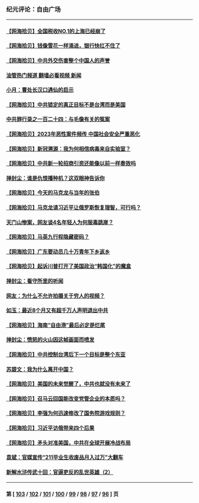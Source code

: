 ### 纪元评论：自由广场
---
#### [【网海拾贝】全国税收NO.1的上海已经崩了](../../pages/nsc993/n13976442.md?04200330) 
#### [【网海拾贝】钱像雪花一样涌进，银行快扛不住了](../../pages/nsc993/n13975661.md?04200330) 
#### [【网海拾贝】中共外交伤害整个中国人的声誉](../../pages/nsc993/n13974936.md?04200330) 
#### [油管热门频道 翻墙必看视频 新闻](ok?04200330)
#### [小月：曹处长汉口遇仙的启示](../../pages/nsc993/n13974139.md?04200330) 
#### [【网海拾贝】中共锁定的真正目标不是台湾而是美国](../../pages/nsc993/n13974122.md?04200330) 
#### [中共罪行录之一百二十四：与毛像有关的冤案](../../pages/nsc993/n13974119.md?04200330) 
#### [【网海拾贝】2023年恶性案件频传 中国社会安全严重恶化](../../pages/nsc993/n13973502.md?04200330) 
#### [【网海拾贝】新冠溯源：我为何相信病毒来自实验室？](../../pages/nsc993/n13970728.md?04200330) 
#### [【网海拾贝】中共新一轮招商引资还能像以前一样奏效吗](../../pages/nsc993/n13969682.md?04200330) 
#### [掸封尘：谁是仇恨播种机？这双眼神告诉你](../../pages/nsc993/n13969159.md?04200330) 
#### [【网海拾贝】今天的马克龙与当年的张伯](../../pages/nsc993/n13968976.md?04200330) 
#### [【网海拾贝】马克龙请习近平让俄罗斯恢复理智，可行吗？](../../pages/nsc993/n13968089.md?04200330) 
#### [天门山惨案，网友谈4名年轻人为何服毒跳崖？](../../pages/nsc993/n13967998.md?04200330) 
#### [【网海拾贝】马英九行程隐藏密码？](../../pages/nsc993/n13967296.md?04200330) 
#### [【网海拾贝】广东要动员几十万青年下乡返乡](../../pages/nsc993/n13966396.md?04200330) 
#### [【网海拾贝】起诉川普打开了美国政治“韩国化”的魔盒](../../pages/nsc993/n13965044.md?04200330) 
#### [掸封尘：看守所里的听闻](../../pages/nsc993/n13965394.md?04200330) 
#### [网友：为什么不允许拍摄关于穷人的视频？](../../pages/nsc993/n13965029.md?04200330) 
#### [如玉：最近8个月又有超千万人声明退出中共](../../pages/nsc993/n13964356.md?04200330) 
#### [【网海拾贝】海南“自由港”最后必定是烂尾](../../pages/nsc993/n13964321.md?04200330) 
#### [掸封尘：愤怒的火山因这帧画面而喷发](../../pages/nsc993/n13963996.md?04200330) 
#### [【网海拾贝】中共控制台湾后下一个目标是整个东亚](../../pages/nsc993/n13963705.md?04200330) 
#### [苏碧文：我为什么离开中国？](../../pages/nsc993/n13963387.md?04200330) 
#### [【网海拾贝】美国的未来觉醒了，中共也就没有未来了](../../pages/nsc993/n13962555.md?04200330) 
#### [【网海拾贝】召马云回国能改变党管企业的本质吗？](../../pages/nsc993/n13961561.md?04200330) 
#### [【网海拾贝】李强为何迅速修改了国务院游戏规则？](../../pages/nsc993/n13960597.md?04200330) 
#### [【网海拾贝】习近平访俄带来四个后果](../../pages/nsc993/n13959598.md?04200330) 
#### [【网海拾贝】矛头对准美国，中共在全球开展冷战布局](../../pages/nsc993/n13958396.md?04200330) 
#### [袁斌：官媒宣传“211毕业生收废品月入过万”大翻车](../../pages/nsc993/n13958389.md?04200330) 
#### [新解水浒传武十回：官逼吏反的乱世英雄（2）](../../pages/nsc993/n13954942.md?04200330) 

---
#### 第 [ [103](./103.md?04200330) / [102](./102.md?04200330) / [101](./101.md?04200330) / [100](./100.md?04200330) / [99](./99.md?04200330) / [98](./98.md?04200330) / [97](./97.md?04200330) / [96](./96.md?04200330) ] 页
